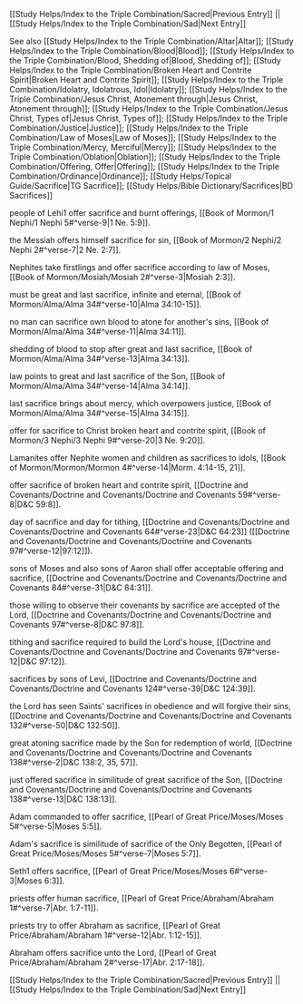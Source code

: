 [[Study Helps/Index to the Triple Combination/Sacred|Previous Entry]]  ||  [[Study Helps/Index to the Triple Combination/Sad|Next Entry]]

 See also [[Study Helps/Index to the Triple Combination/Altar|Altar]]; [[Study Helps/Index to the Triple Combination/Blood|Blood]]; [[Study Helps/Index to the Triple Combination/Blood, Shedding of|Blood, Shedding of]]; [[Study Helps/Index to the Triple Combination/Broken Heart and Contrite Spirit|Broken Heart and Contrite Spirit]]; [[Study Helps/Index to the Triple Combination/Idolatry, Idolatrous, Idol|Idolatry]]; [[Study Helps/Index to the Triple Combination/Jesus Christ, Atonement through|Jesus Christ, Atonement through]]; [[Study Helps/Index to the Triple Combination/Jesus Christ, Types of|Jesus Christ, Types of]]; [[Study Helps/Index to the Triple Combination/Justice|Justice]]; [[Study Helps/Index to the Triple Combination/Law of Moses|Law of Moses]]; [[Study Helps/Index to the Triple Combination/Mercy, Merciful|Mercy]]; [[Study Helps/Index to the Triple Combination/Oblation|Oblation]]; [[Study Helps/Index to the Triple Combination/Offering, Offer|Offering]]; [[Study Helps/Index to the Triple Combination/Ordinance|Ordinance]]; [[Study Helps/Topical Guide/Sacrifice|TG Sacrifice]]; [[Study Helps/Bible Dictionary/Sacrifices|BD Sacrifices]]

 people of Lehi1 offer sacrifice and burnt offerings, [[Book of Mormon/1 Nephi/1 Nephi 5#^verse-9|1 Ne. 5:9]].

 the Messiah offers himself sacrifice for sin, [[Book of Mormon/2 Nephi/2 Nephi 2#^verse-7|2 Ne. 2:7]].

 Nephites take firstlings and offer sacrifice according to law of Moses, [[Book of Mormon/Mosiah/Mosiah 2#^verse-3|Mosiah 2:3]].

 must be great and last sacrifice, infinite and eternal, [[Book of Mormon/Alma/Alma 34#^verse-10|Alma 34:10-15]].

 no man can sacrifice own blood to atone for another's sins, [[Book of Mormon/Alma/Alma 34#^verse-11|Alma 34:11]].

 shedding of blood to stop after great and last sacrifice, [[Book of Mormon/Alma/Alma 34#^verse-13|Alma 34:13]].

 law points to great and last sacrifice of the Son, [[Book of Mormon/Alma/Alma 34#^verse-14|Alma 34:14]].

 last sacrifice brings about mercy, which overpowers justice, [[Book of Mormon/Alma/Alma 34#^verse-15|Alma 34:15]].

 offer for sacrifice to Christ broken heart and contrite spirit, [[Book of Mormon/3 Nephi/3 Nephi 9#^verse-20|3 Ne. 9:20]].

 Lamanites offer Nephite women and children as sacrifices to idols, [[Book of Mormon/Mormon/Mormon 4#^verse-14|Morm. 4:14-15, 21]].

 offer sacrifice of broken heart and contrite spirit, [[Doctrine and Covenants/Doctrine and Covenants/Doctrine and Covenants 59#^verse-8|D&C 59:8]].

 day of sacrifice and day for tithing, [[Doctrine and Covenants/Doctrine and Covenants/Doctrine and Covenants 64#^verse-23|D&C 64:23]] ([[Doctrine and Covenants/Doctrine and Covenants/Doctrine and Covenants 97#^verse-12|97:12]]).

 sons of Moses and also sons of Aaron shall offer acceptable offering and sacrifice, [[Doctrine and Covenants/Doctrine and Covenants/Doctrine and Covenants 84#^verse-31|D&C 84:31]].

 those willing to observe their covenants by sacrifice are accepted of the Lord, [[Doctrine and Covenants/Doctrine and Covenants/Doctrine and Covenants 97#^verse-8|D&C 97:8]].

 tithing and sacrifice required to build the Lord's house, [[Doctrine and Covenants/Doctrine and Covenants/Doctrine and Covenants 97#^verse-12|D&C 97:12]].

 sacrifices by sons of Levi, [[Doctrine and Covenants/Doctrine and Covenants/Doctrine and Covenants 124#^verse-39|D&C 124:39]].

 the Lord has seen Saints' sacrifices in obedience and will forgive their sins, [[Doctrine and Covenants/Doctrine and Covenants/Doctrine and Covenants 132#^verse-50|D&C 132:50]].

 great atoning sacrifice made by the Son for redemption of world, [[Doctrine and Covenants/Doctrine and Covenants/Doctrine and Covenants 138#^verse-2|D&C 138:2, 35, 57]].

 just offered sacrifice in similitude of great sacrifice of the Son, [[Doctrine and Covenants/Doctrine and Covenants/Doctrine and Covenants 138#^verse-13|D&C 138:13]].

 Adam commanded to offer sacrifice, [[Pearl of Great Price/Moses/Moses 5#^verse-5|Moses 5:5]].

 Adam's sacrifice is similitude of sacrifice of the Only Begotten, [[Pearl of Great Price/Moses/Moses 5#^verse-7|Moses 5:7]].

 Seth1 offers sacrifice, [[Pearl of Great Price/Moses/Moses 6#^verse-3|Moses 6:3]].

 priests offer human sacrifice, [[Pearl of Great Price/Abraham/Abraham 1#^verse-7|Abr. 1:7-11]].

 priests try to offer Abraham as sacrifice, [[Pearl of Great Price/Abraham/Abraham 1#^verse-12|Abr. 1:12-15]].

 Abraham offers sacrifice unto the Lord, [[Pearl of Great Price/Abraham/Abraham 2#^verse-17|Abr. 2:17-18]].

[[Study Helps/Index to the Triple Combination/Sacred|Previous Entry]]  ||  [[Study Helps/Index to the Triple Combination/Sad|Next Entry]]